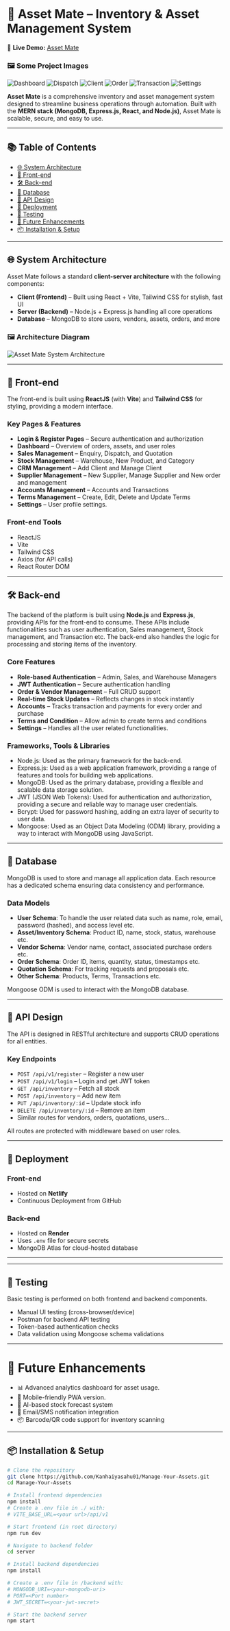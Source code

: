 # 🏢 Asset Mate – Inventory & Asset Management System

🚀 **Live Demo:** [Asset Mate](https://assetmate-kanhaiya01.netlify.app/)  

### 🖼️ Some Project Images  
![Dashboard](./Images/dashboard.png)
![Dispatch](./Images/dispatch.png)
![Client](./Images/client.png)
![Order](./Images/order.png)
![Transaction](./Images/transaction.png)
![Settings](./Images/settings.png)

**Asset Mate** is a comprehensive inventory and asset management system designed to streamline business operations through automation. Built with the **MERN stack (MongoDB, Express.js, React, and Node.js)**, Asset Mate is scalable, secure, and easy to use.

---

## 📚 Table of Contents

- [🌐 System Architecture](#-system-architecture)  
- [🎨 Front-end](#-front-end)  
- [🛠️ Back-end](#-back-end)  
- [🧠 Database](#-database)  
- [📡 API Design](#-api-design)  
- [🚀 Deployment](#-deployment)  
- [🧪 Testing](#-testing)  
- [🔮 Future Enhancements](#-future-enhancements)  
- [📦 Installation & Setup](#-installation--setup)  

---

## 🌐 System Architecture

Asset Mate follows a standard **client-server architecture** with the following components:

- **Client (Frontend)** – Built using React + Vite, Tailwind CSS for stylish, fast UI
- **Server (Backend)** – Node.js + Express.js handling all core operations
- **Database** – MongoDB to store users, vendors, assets, orders, and more

### 🖼️ Architecture Diagram  
![Asset Mate System Architecture](./Images/architecture.png)

---

## 🎨 Front-end

The front-end is built using **ReactJS** (with **Vite**) and **Tailwind CSS** for styling, providing a modern interface.

### Key Pages & Features

- **Login & Register Pages** – Secure authentication and authorization
- **Dashboard** – Overview of orders, assets, and user roles
- **Sales Management** – Enquiry, Dispatch, and Quotation
- **Stock Management** – Warehouse, New Product, and Category
- **CRM Management** – Add Client and Manage Client
- **Supplier Management** – New Supplier, Manage Supplier and New order and management
- **Accounts Management** – Accounts and Transactions
- **Terms Management** – Create, Edit, Delete and Update Terms
- **Settings** – User profile settings.

### Front-end Tools

- ReactJS
- Vite
- Tailwind CSS
- Axios (for API calls)
- React Router DOM

---

## 🛠️ Back-end

The backend of the platform is built using **Node.js** and **Express.js**, providing APIs for the front-end to consume. These APIs include functionalities such as user authentication, Sales management, Stock management, and Transaction etc. The back-end also handles the logic for processing and storing items of the inventory.

### Core Features

- **Role-based Authentication** – Admin, Sales, and Warehouse Managers
- **JWT Authentication** – Secure authentication handling
- **Order & Vendor Management** – Full CRUD support
- **Real-time Stock Updates** – Reflects changes in stock instantly
- **Accounts** – Tracks transaction and payments for every order and purchase
- **Terms and Condition** – Allow admin to create terms and conditions
- **Settings** – Handles all the user related functionalities.

### Frameworks, Tools & Libraries

- Node.js: Used as the primary framework for the back-end.
- Express.js: Used as a web application framework, providing a range of features and tools for building web applications.
- MongoDB: Used as the primary database, providing a flexible and scalable data storage solution.
- JWT (JSON Web Tokens): Used for authentication and authorization, providing a secure and reliable way to manage user credentials.
- Bcrypt: Used for password hashing, adding an extra layer of security to user data.
- Mongoose: Used as an Object Data Modeling (ODM) library, providing a way to interact with MongoDB using JavaScript.

---

## 🧠 Database

MongoDB is used to store and manage all application data. Each resource has a dedicated schema ensuring data consistency and performance.

### Data Models

- **User Schema**: To handle the user related data such as name, role, email, password (hashed), and access level etc.
- **Asset/Inventory Schema**: Product ID, name, stock, status, warehouse etc.
- **Vendor Schema**: Vendor name, contact, associated purchase orders etc.
- **Order Schema**: Order ID, items, quantity, status, timestamps etc.
- **Quotation Schema**: For tracking requests and proposals etc.
- **Other Schema**: Products, Terms, Transactions etc.

Mongoose ODM is used to interact with the MongoDB database.

---

## 📡 API Design
The API is designed in RESTful architecture and supports CRUD operations for all entities.

### Key Endpoints

- `POST /api/v1/register` – Register a new user
- `POST /api/v1/login` – Login and get JWT token
- `GET /api/inventory` – Fetch all stock
- `POST /api/inventory` – Add new item
- `PUT /api/inventory/:id` – Update stock info
- `DELETE /api/inventory/:id` – Remove an item
- Similar routes for vendors, orders, quotations, users...

All routes are protected with middleware based on user roles.

---

## 🚀 Deployment

### Front-end

- Hosted on **Netlify**
- Continuous Deployment from GitHub

### Back-end

- Hosted on **Render**
- Uses `.env` file for secure secrets
- MongoDB Atlas for cloud-hosted database

---

---

## 🧪 Testing

Basic testing is performed on both frontend and backend components.

- Manual UI testing (cross-browser/device)
- Postman for backend API testing
- Token-based authentication checks
- Data validation using Mongoose schema validations

---

# 🔮 Future Enhancements

- 📊 Advanced analytics dashboard for asset usage.
- 📱 Mobile-friendly PWA version.
- 🧠 AI-based stock forecast system
- 🔔 Email/SMS notification integration
- 📦 Barcode/QR code support for inventory scanning

---

## 📦 Installation & Setup

```bash
# Clone the repository
git clone https://github.com/Kanhaiyasahu01/Manage-Your-Assets.git
cd Manage-Your-Assets

# Install frontend dependencies
npm install
# Create a .env file in ./ with:
# VITE_BASE_URL=<your url>/api/v1

# Start frontend (in root directory)
npm run dev

# Navigate to backend folder
cd server

# Install backend dependencies
npm install

# Create a .env file in /backend with:
# MONGODB_URI=<your-mongodb-uri>
# PORT=<Port number>
# JWT_SECRET=<your-jwt-secret>

# Start the backend server
npm start
